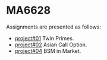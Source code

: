 
# MA6628

Assignments are presented as follows:

- [project#01](https://github.com/pinhuang0317/MA6628-Assignment/blob/master/Project%2301.ipynb) Twin Primes. 
- [project#02](https://github.com/pinhuang0317/MA6628-Assignment/blob/master/Project%2302.ipynb) Asian Call Option. 
- [project#04]() BSM in Market. 

